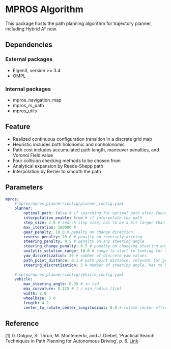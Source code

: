 # MPROS Algorithm
This package hosts the path planning algorithm for trajectory planner, including Hybrid A* now.

## Dependencies

### External packages
- Eigen3, version >= 3.4
- OMPL

### Internal packages
- mpros_navigation_map
- mpros_rs_path
- mpros_utils

## Feature
- Realized continuous configuration transition in a discrete grid map
- Heuristic includes both holonomic and nonholonomic
- Path cost includes accumulated path length, maneuver penalties, and Voronoi Field value
- Four collision checking methods to be chosen from
- Analytical expansion by Reeds-Shepp path
- Interpolation by Bezier to smooth the path

## Parameters
```yaml
mpros:
    # mpros/mpros_planner/config/planner_config.yaml
    planner:
        optimal_path: false # if searching for optimal path after found the target
        interpolation_enable: true # if interpolate the path
        step_size: 2.0 # search step size, has to be a bit larger than downsampled grid size
        max_iteration: 100000 #
        gear_penalty: 10.0 # penalty on change direction
        reverse_penalty: 10.0 # penalty on reversely driving
        steering_penalty: 0.5 # penalty on any steering angle
        steering_change_penalty: 0.5 # penalty on changing steering angle
        analytic_solution_range: 10.0 # range to start to looking for analytic solution - RS path
        yaw_discretization: 36 # number of discrete yaw values
        path_point_distance: 0.1 # path point distance, relevant for generating path
        steering_discretization: 5 # number of steering angle, has to be odd number due to 0 steering
    
    # mpros/mpros_planner/config/vehicle_config.yaml
    vehicle:
        max_steering_angle: 0.35 # in rad
        max_curvature: 0.125 # 1 / min_radius [1/m]
        width: 2.0
        wheelbase: 3.0
        length: 4.2
        center_to_rotate_center_longitudinal: 0.0 # rotate center offset from vehicle shape center
```

## Reference
[1] D. Dolgov, S. Thrun, M. Montemerlo, and J. Diebel, ‘Practical Search Techniques in Path Planning for Autonomous Driving’, p. 6. [Link](https://www.aaai.org/Papers/Workshops/2008/WS-08-10/WS08-10-006.pdf)